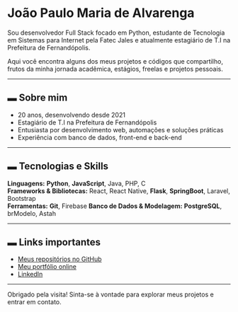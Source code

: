 # João Paulo Maria de Alvarenga

Sou desenvolvedor Full Stack focado em Python, estudante de Tecnologia em Sistemas para Internet pela Fatec Jales e atualmente estagiário de T.I na Prefeitura de Fernandópolis.

Aqui você encontra alguns dos meus projetos e códigos que compartilho, frutos da minha jornada acadêmica, estágios, freelas e projetos pessoais.

---

## ▬ Sobre mim

- 20 anos, desenvolvendo desde 2021  
- Estagiário de T.I na Prefeitura de Fernandópolis  
- Entusiasta por desenvolvimento web, automações e soluções práticas  
- Experiência com banco de dados, front-end e back-end  

---

## ▬ Tecnologias e Skills

**Linguagens:** **Python**, **JavaScript**, Java, PHP, C  
**Frameworks & Bibliotecas:** React, React Native, **Flask**, **SpringBoot**, Laravel, Bootstrap  
**Ferramentas:** **Git**, Firebase
**Banco de Dados & Modelagem:** **PostgreSQL**, brModelo, Astah

---

## ▬ Links importantes

- [Meus repositórios no GitHub](https://github.com/Joao-paulo19?tab=repositories)  
- [Meu portfólio online](https://joao-paulo19.github.io/portfolio/)  
- [LinkedIn](https://www.linkedin.com/in/joao-paul0/)  

---

Obrigado pela visita! Sinta-se à vontade para explorar meus projetos e entrar em contato.
